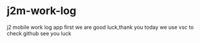 # j2m-work-log
j2 mobile work log app first
we are good luck,thank you
today we use vsc to check github
see you luck
